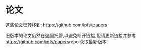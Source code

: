 
# 论文

这些论文已转移到: <https://github.com/ipfs/papers>

旧版本的论文仍然在这里托管,以避免断开链接,但请更新链接并参考<https://github.com/ipfs/papers>repo 获取最新版本. 
